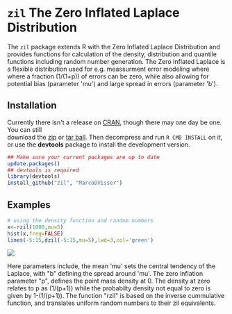 `zil` The Zero Inflated Laplace Distribution
===

The `zil` package extends R with the Zero Inflated Laplace Distribution and provides functions for calculation of the density, distribution and quantile functions including random number generation. The Zero Inflated Laplace is a flexible distribution used for e.g. meassurment error modeling where where a fraction (1/(1+p)) of errors can be zero, while also allowing for potential bias (parameter 'mu') and large spread in errors (parameter 'b').


## Installation

Currently there isn't a release on [CRAN](http://cran.r-project.org/),
though there may one day be one. You can still  
download the [zip](https://github.com/MarcoDVisser/zil/zipball/master) 
or [tar ball](https://github.com/MarcoDVisser/zil/tarball/master).
Then decompress and run `R CMD INSTALL` on it, 
or use the **devtools** package to install the development version.

```r
## Make sure your current packages are up to date
update.packages()
## devtools is required
library(devtools)
install_github("zil", "MarcoDVisser")
```
## Examples

```r
# using the density function and random numbers
x<-rzil(1000,mu=5)
hist(x,freq=FALSE)
lines(-5:15,dzil(-5:15,mu=5),lwd=3,col='green')
```
![](http://i.imgur.com/QxeArJm.png)

Here parameters include, the  mean 'mu' sets the central tendency of the Laplace, with "b"  defining the spread around 'mu'. The zero inflation parameter  "p", defines the point mass density at 0. The density at zero relates to p as (1/(p+1)) while the probabilty density not  equal to zero is given by 1-(1/(p+1)). The function "rzil" is based  on the inverse cummulative function, and translates uniform random numbers to their zil equivalents. 

